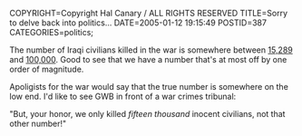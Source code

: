 COPYRIGHT=Copyright Hal Canary / ALL RIGHTS RESERVED
TITLE=Sorry to delve back into politics...
DATE=2005-01-12 19:15:49
POSTID=387
CATEGORIES=politics;

The number of Iraqi civilians killed in the war is somewhere between [15,289](http://www.iraqbodycount.net/) and [100,000](http://news.bbc.co.uk/1/hi/uk_politics/4076993.stm). Good to see that we have a number that's at most off by one order of magnitude.

Apoligists for the war would say that the true number is somewhere on the low end. I'd like to see GWB in front of a war crimes tribunal:

"But, your honor, we only killed _fifteen thousand_ inocent civilians, not that other number!"
